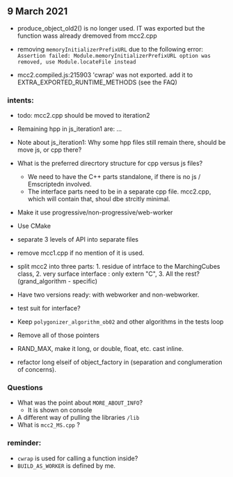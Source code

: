 
## 9 March 2021

* produce_object_old2() is no longer used. IT was exported but the function wass already dremoved from mcc2.cpp

* removing `memoryInitializerPrefixURL` due to the following error:
`Assertion failed: Module.memoryInitializerPrefixURL option was removed, use Module.locateFile instead`

* mcc2.compiled.js:215903 'cwrap' was not exported. add it to EXTRA_EXPORTED_RUNTIME_METHODS (see the FAQ)


### intents:
* todo: mcc2.cpp should be moved to iteration2
* Remaining hpp in js_iteration1 are: ...
* Note about js_iteration1: Why some hpp files still remain there, should be move js, or cpp there?

* What is the preferred direcrtory structure for cpp versus js files?
  * We need to have the C++ parts standalone, if there is no js / Emscriptedn involved.
  * The interface parts need to be in a separate cpp file. mcc2.cpp, which will contain that, shoul dbe strcitly minimal.

* Make it use progressive/non-progressive/web-worker
* Use CMake
* separate 3 levels of API into separate files
* remove mcc1.cpp if no mention of it is used.
* split mcc2 into three parts: 1. residue of intrface to the MarchingCubes class, 2. very surface interface : only extern "C", 3. All the rest? (grand_algorithm - specific)
* Have two versions ready: with webworker and non-webworker.
* test suit for interface?
* Keep `polygonizer_algorithm_ob02` and other algorithms in the tests loop
* Remove all of those pointers
* RAND_MAX, make it long, or double, float, etc. cast inline.
* refactor long elseif of object_factory in (separation and conglumeration of concerns).

### Questions
* What was the point about `MORE_ABOUT_INFO`?
    * It is shown on console
* A different way of pulling the libraries `/lib`
* What is `mcc2_MS.cpp` ?

### reminder:
* `cwrap` is used for calling a function inside?
* `BUILD_AS_WORKER` is defined by me.

